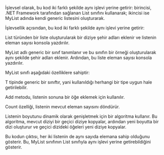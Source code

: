 İşlevsel olarak, bu kod iki farklı şekilde aynı işlevi yerine getirir: birincisi, .NET Framework tarafından sağlanan List<T> sınıfını kullanarak; ikincisi ise MyList<T> adında kendi generic listesini oluşturarak.

İşlevsellik açısından, bu kod iki farklı şekilde aynı işlevi yerine getirir:

<p>List<string> türünden bir liste oluşturularak bir diziye şehir adları eklenir ve listenin eleman sayısı konsola yazdırılır.</p>
<p>MyList<T> adlı generic bir sınıf tanımlanır ve bu sınıfın bir örneği oluşturularak aynı şekilde şehir adları eklenir. Ardından, bu liste eleman sayısı konsola yazdırılır.</p>
MyList<T> sınıfı aşağıdaki özelliklere sahiptir:

<p>T tipinde generic bir sınıftır, yani kullanıldığı herhangi bir tipe uygun hale getirilebilir.</p>
<p></p>Add metodu, listenin sonuna bir öğe eklemek için kullanılır.</p>
<p>Count özelliği, listenin mevcut eleman sayısını döndürür.</p>
<p>Listenin boyutunu dinamik olarak genişletmek için bir algoritma kullanır. Bu algoritma, mevcut diziyi bir geçici diziye kopyalar, ardından yeni boyutta bir dizi oluşturur ve geçici dizideki öğeleri yeni diziye kopyalar.</p>
<p>Bu kodun çıktısı, her iki listenin de aynı sayıda elemana sahip olduğunu gösterir. Bu, MyList<T> sınıfının List<T> sınıfıyla aynı işlevi yerine getirebildiğini gösterir.</p>
